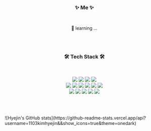 
### <p align="center"> ✨ Me ✨  </p>
<br>
<p align="center">  🌱 learning ... </p>


<br>
<br>

### <p align="center"> 🛠 Tech Stack 🛠
<br>
<p align="center"><img src="https://img.shields.io/badge/JAVA-007396?style=for-the-badge&logo=java&logoColor=white"> <img src="https://img.shields.io/badge/Spring-6DB33F?style=for-the-badge&logo=Spring&logoColor=white"> <img src="https://img.shields.io/badge/oracle-F80000?style=for-the-badge&logo=oracle&logoColor=white"> <img src="https://img.shields.io/badge/MyBatis-4479A1?style=for-the-badge&logo=mybatis&logoColor=white">
<br>
<img src="https://img.shields.io/badge/html-E34F26?style=for-the-badge&logo=html5&logoColor=white"> <img src="https://img.shields.io/badge/css-1572B6?style=for-the-badge&logo=css3&logoColor=white"> <img src="https://img.shields.io/badge/javascript-F7DF1E?style=for-the-badge&logo=javascript&logoColor=black"> <img src="https://img.shields.io/badge/jquery-0769AD?style=for-the-badge&logo=jquery&logoColor=white"> <img src="https://img.shields.io/badge/Ajax-61DAFB?style=for-the-badge&logo=Ajax&logoColor=black"> <img src="https://img.shields.io/badge/bootstrap-7952B3?style=for-the-badge&logo=bootstrap&logoColor=white">
<br>
<img src="https://img.shields.io/badge/github-181717?style=for-the-badge&logo=github&logoColor=white">
<img src="https://img.shields.io/badge/apache tomcat-F8DC75?style=for-the-badge&logo=apachetomcat&logoColor=white">
<img src="https://img.shields.io/badge/JSP-4FC08D?style=for-the-badge&logo=JSP&logoColor=white">
<img src="https://img.shields.io/badge/Servlet-003545?style=for-the-badge&logo=Servlet&logoColor=white">
<img src="https://img.shields.io/badge/lombok-232F3E?style=for-the-badge&logo=lombok&logoColor=white">


</p>
<br>
<br>
<br>
![Hyejin's GitHub stats](https://github-readme-stats.vercel.app/api?username=1103kimhyejin&&show_icons=true&theme=onedark)

